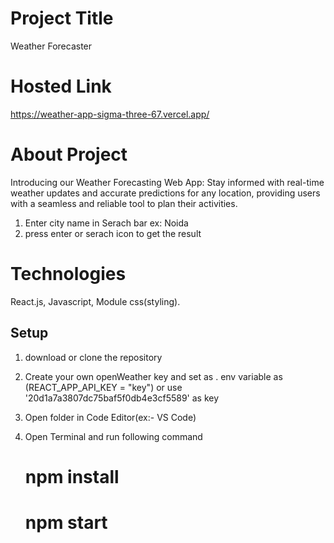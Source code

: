 # Project Title

Weather Forecaster

# Hosted Link

https://weather-app-sigma-three-67.vercel.app/

# About Project

Introducing our Weather Forecasting Web App: Stay informed with real-time weather updates and accurate predictions for any location, providing users with a seamless and reliable tool to plan their activities.

1. Enter city name in Serach bar ex: Noida
2. press enter or serach icon to get the result

# Technologies

React.js, Javascript, Module css(styling).

## Setup

1.  download or clone the repository
2.  Create your own openWeather key and set as . env variable as (REACT_APP_API_KEY = "key") or use '20d1a7a3807dc75baf5f0db4e3cf5589' as key

3.  Open folder in Code Editor(ex:- VS Code)
4.  Open Terminal and run following command
    # npm install
    # npm start

